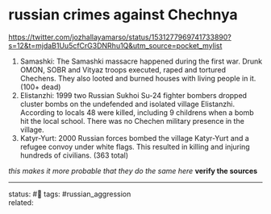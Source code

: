 # russian crimes against Chechnya 

https://twitter.com/jozhallayamarso/status/1531277969741733890?s=12&t=mjdaB1Uu5cfCrG3DNRhu1Q&utm_source=pocket_mylist

1) Samashki: The Samashki massacre happened during the first war. Drunk OMON, SOBR and Vityaz troops executed, raped and tortured Chechens. They also looted and burned houses with living people in it. (100+ dead)
2) Elistanzhi: 1999 two Russian Sukhoi Su-24 fighter bombers dropped cluster bombs on the undefended and isolated village Elistanzhi. According to locals 48 were killed, including 9 childrens when a bomb hit the local school. There was no Chechen military presence in the village.
3) Katyr-Yurt: 2000 Russian forces bombed the village Katyr-Yurt and a refugee convoy under white flags. This resulted in killing and injuring hundreds of civilians. (363 total)

*this makes it more probable that they do the same here*
**verify the sources**


---
status: #🌱
tags: #russian_aggression  
related: 